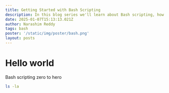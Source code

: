 ```yaml
---
title: Getting Started with Bash Scripting
description: In this blog series we'll learn about Bash scripting, how to bash, use-cases, advantages & potential issues and how to overcome them. And finally how we can use them for devops for business requirement.
date: 2025-01-07T15:13:13.021Z
author: Narashim Reddy
tags: bash
poster: '/static/img/poster/bash.png'
layout: posts
---
```


# Hello world
Bash scripting zero to hero
```bash 
ls -la
```
